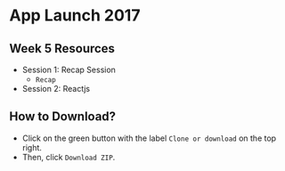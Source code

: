 # App Launch 2017

## Week 5 Resources
* Session 1: Recap Session
  * `Recap`
* Session 2: Reactjs

## How to Download?
* Click on the green button with the label `Clone or download` on the top right.
* Then, click `Download ZIP`.